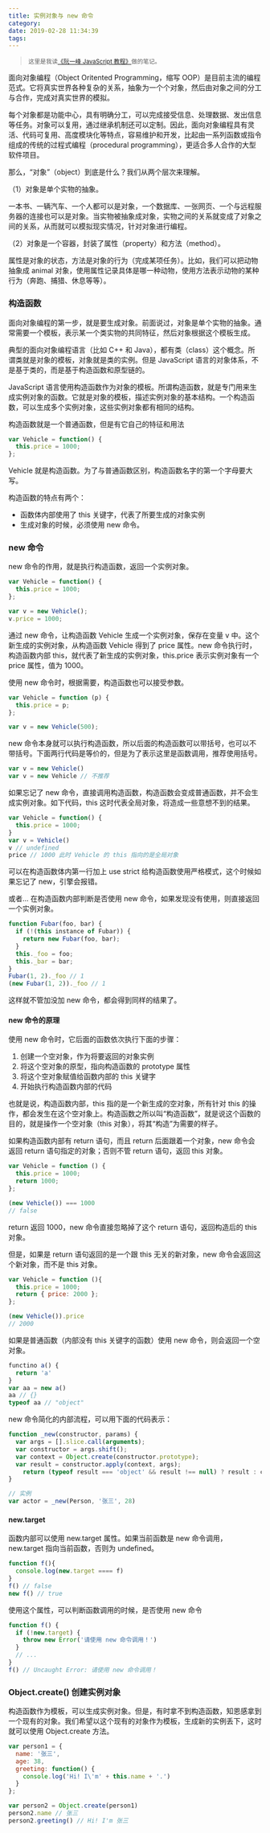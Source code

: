 ```yaml
---
title: 实例对象与 new 命令
category:
date: 2019-02-28 11:34:39
tags:
---
```


> <sup>这里是我读[《阮一峰 JavaScript 教程》](https://wangdoc.com/javascript/)做的笔记。</sup>

面向对象编程（Object Oritented Programming，缩写 OOP）是目前主流的编程范式。它将真实世界各种复杂的关系，抽象为一个个对象，然后由对象之间的分工与合作，完成对真实世界的模拟。

每个对象都是功能中心，具有明确分工，可以完成接受信息、处理数据、发出信息等任务。对象可以复用，通过继承机制还可以定制。因此，面向对象编程具有灵活、代码可复用、高度模块化等特点，容易维护和开发，比起由一系列函数或指令组成的传统的过程式编程（procedural programming），更适合多人合作的大型软件项目。

那么，“对象”（object）到底是什么？我们从两个层次来理解。

（1）对象是单个实物的抽象。

一本书、一辆汽车、一个人都可以是对象，一个数据库、一张网页、一个与远程服务器的连接也可以是对象。当实物被抽象成对象，实物之间的关系就变成了对象之间的关系，从而就可以模拟现实情况，针对对象进行编程。

（2）对象是一个容器，封装了属性（property）和方法（method）。

属性是对象的状态，方法是对象的行为（完成某项任务）。比如，我们可以把动物抽象成 animal 对象，使用属性记录具体是哪一种动物，使用方法表示动物的某种行为（奔跑、捕猎、休息等等）。

### 构造函数

面向对象编程的第一步，就是要生成对象。前面说过，对象是单个实物的抽象。通常需要一个模板，表示某一个类实物的共同特征，然后对象根据这个模板生成。

典型的面向对象编程语言（比如 C++ 和 Java），都有类（class）这个概念。所谓类就是对象的模板，对象就是类的实例。但是 JavaScript 语言的对象体系，不是基于类的，而是基于构造函数和原型链的。

JavaScript 语言使用构造函数作为对象的模板。所谓构造函数，就是专门用来生成实例对象的函数。它就是对象的模板，描述实例对象的基本结构。一个构造函数，可以生成多个实例对象，这些实例对象都有相同的结构。

构造函数就是一个普通函数，但是有它自己的特征和用法

```js
var Vehicle = function() {
  this.price = 1000;
};
```

Vehicle 就是构造函数。为了与普通函数区别，构造函数名字的第一个字母要大写。

构造函数的特点有两个：

- 函数体内部使用了 this 关键字，代表了所要生成的对象实例
- 生成对象的时候，必须使用 new 命令。

### new 命令

new 命令的作用，就是执行构造函数，返回一个实例对象。

```js
var Vehicle = function() {
  this.price = 1000;
};

var v = new Vehicle();
v.price = 1000;
```

通过 new 命令，让构造函数 Vehicle 生成一个实例对象，保存在变量 v 中。这个新生成的实例对象，从构造函数 Vehicle 得到了 price 属性。new 命令执行时，构造函数内部 this，就代表了新生成的实例对象，this.price 表示实例对象有一个 price 属性，值为 1000。

使用 new 命令时，根据需要，构造函数也可以接受参数。

```js
var Vehicle = function (p) {
  this.price = p;
};

var v = new Vehicle(500);
```

new 命令本身就可以执行构造函数，所以后面的构造函数可以带括号，也可以不带括号。下面两行代码是等价的，但是为了表示这里是函数调用，推荐使用括号。

```js
var v = new Vehicle()
var v = new Vehicle // 不推荐
```

如果忘记了 new 命令，直接调用构造函数，构造函数会变成普通函数，并不会生成实例对象。如下代码，this 这时代表全局对象，将造成一些意想不到的结果。

```js
var Vehicle = function() {
  this.price = 1000;
}
var v = Vehicle()
v // undefined
price // 1000 此时 Vehicle 的 this 指向的是全局对象
```

可以在构造函数体内第一行加上 use strict 给构造函数使用严格模式，这个时候如果忘记了 new，引擎会报错。

或者... 在构造函数内部判断是否使用 new 命令，如果发现没有使用，则直接返回一个实例对象。

```js
function Fubar(foo, bar) {
  if (!(this instance of Fubar)) {
    return new Fubar(foo, bar);
  }
  this._foo = foo;
  this._bar = bar;
}
Fubar(1, 2)._foo // 1
(new Fubar(1, 2))._foo // 1
```

这样就不管加没加 new 命令，都会得到同样的结果了。

#### new 命令的原理

使用 new 命令时，它后面的函数依次执行下面的步骤：

1. 创建一个空对象，作为将要返回的对象实例
2. 将这个空对象的原型，指向构造函数的 prototype 属性
3. 将这个空对象赋值给函数内部的 this 关键字
4. 开始执行构造函数内部的代码

也就是说，构造函数内部，this 指的是一个新生成的空对象，所有针对 this 的操作，都会发生在这个空对象上。构造函数之所以叫“构造函数”，就是说这个函数的目的，就是操作一个空对象（this 对象），将其“构造”为需要的样子。

如果构造函数内部有 return 语句，而且 return 后面跟着一个对象，new 命令会返回 return 语句指定的对象；否则不管 return 语句，返回 this 对象。

```js
var Vehicle = function () {
  this.price = 1000;
  return 1000;
};

(new Vehicle()) === 1000
// false
```

return 返回 1000，new 命令直接忽略掉了这个 return 语句，返回构造后的 this 对象。

但是，如果是 return 语句返回的是一个跟 this 无关的新对象，new 命令会返回这个新对象，而不是 this 对象。

```js
var Vehicle = function (){
  this.price = 1000;
  return { price: 2000 };
};

(new Vehicle()).price
// 2000
```

如果是普通函数（内部没有 this 关键字的函数）使用 new 命令，则会返回一个空对象。

```js
functino a() {
  return 'a'
}
var aa = new a()
aa // {}
typeof aa // "object"
```

new 命令简化的内部流程，可以用下面的代码表示：

```js
function _new(constructor, params) {
  var args = [].slice.call(arguments);
  var constructor = args.shift();
  var context = Object.create(constructor.prototype);
  var result = constructor.apply(context, args);
	return (typeof result === 'object' && result !== null) ? result : context;
}

// 实例
var actor = _new(Person, '张三', 28)
```

#### new.target 

函数内部可以使用 new.target 属性。如果当前函数是 new 命令调用，new.target 指向当前函数，否则为 undefined。

```js
function f(){
  console.log(new.target ==== f)
}
f() // false
new f() // true
```

使用这个属性，可以判断函数调用的时候，是否使用 new 命令

```js
function f() {
  if (!new.target) {
    throw new Error('请使用 new 命令调用！')
  }
  // ...
}
f() // Uncaught Error: 请使用 new 命令调用！
```

### Object.create() 创建实例对象

构造函数作为模板，可以生成实例对象。但是，有时拿不到构造函数，知恩感拿到一个现有的对象。我们希望以这个现有的对象作为模板，生成新的实例丢下，这时就可以使用 Object.create 方法。

```js
var person1 = {
  name: '张三',
  age: 38,
  greeting: function() {
    console.log('Hi! I\'m' + this.name + '.')
  } 
};

var person2 = Object.create(person1)
person2.name // 张三
person2.greeting() // Hi! I'm 张三
```

